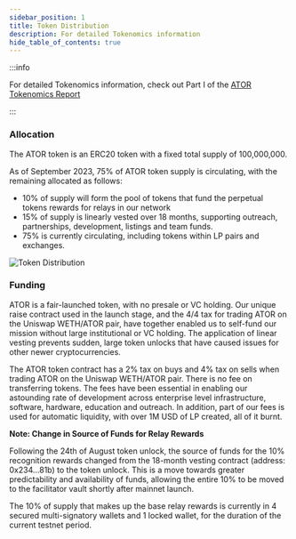 ```yaml
---
sidebar_position: 1
title: Token Distribution
description: For detailed Tokenomics information
hide_table_of_contents: true
---
```

:::info

For detailed Tokenomics information, check out Part I of the [ATOR Tokenomics Report](https://ator.io/tokenomics.pdf)

:::

### Allocation 

The ATOR token is an ERC20 token with a fixed total supply of 100,000,000.

As of September 2023, 75% of ATOR token supply is circulating, with the remaining allocated as follows:

- 10% of supply will form the pool of tokens that fund the perpetual tokens rewards for relays in our network
- 15% of supply is linearly vested over 18 months, supporting outreach, partnerships, development, listings and team funds.
- 75% is currently circulating, including tokens within LP pairs and exchanges.

![Token Distribution](/img/token.avif)

### Funding

ATOR is a fair-launched token, with no presale or VC holding. Our unique raise contract used in the launch stage, and the 4/4 tax for trading ATOR on the Uniswap WETH/ATOR pair, have together enabled us to self-fund our mission without large institutional or VC holding. The application of linear vesting prevents sudden, large token unlocks that have caused issues for other newer cryptocurrencies.

The ATOR token contract has a 2% tax on buys and 4% tax on sells when trading ATOR on the Uniswap WETH/ATOR pair. There is no fee on transferring tokens. The fees have been essential in enabling our astounding rate of development across enterprise level infrastructure, software, hardware, education and outreach. In addition, part of our fees is used for automatic liquidity, with over 1M USD of LP created, all of it burnt.

**Note: Change in Source of Funds for Relay Rewards**

Following the 24th of August token unlock, the source of funds for the 10% recognition rewards changed from the 18-month vesting contract (address: 0x234...81b) to the token unlock. This is a move towards greater predictability and availability of funds, allowing the entire 10% to be moved to the facilitator vault shortly after mainnet launch.

The 10% of supply that makes up the base relay rewards is currently in 4 secured multi-signatory wallets and 1 locked wallet, for the duration of the current testnet period.
